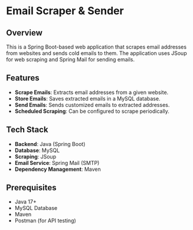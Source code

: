 # Email Scraper & Sender

## Overview

This is a Spring Boot-based web application that scrapes email addresses from websites and sends cold emails to them. The application uses JSoup for web scraping and Spring Mail for sending emails.

## Features

- **Scrape Emails**: Extracts email addresses from a given website.
- **Store Emails**: Saves extracted emails in a MySQL database.
- **Send Emails**: Sends customized emails to extracted addresses.
- **Scheduled Scraping**: Can be configured to scrape periodically.

## Tech Stack

- **Backend**: Java (Spring Boot)
- **Database**: MySQL
- **Scraping**: JSoup
- **Email Service**: Spring Mail (SMTP)
- **Dependency Management**: Maven

## Prerequisites

- Java 17+
- MySQL Database
- Maven
- Postman (for API testing)
